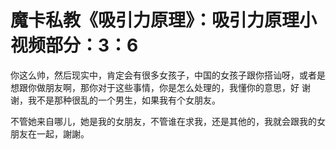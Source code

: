 # 魔卡私教《吸引力原理》：吸引力原理小视频部分：3：6

你这么帅，然后现实中，肯定会有很多女孩子，中国的女孩子跟你搭讪呀，或者是想跟你做朋友啊，那你对于这些事情，你是怎么处理的，我懂你的意思，好 谢谢，我不是那种很乱的一个男生，如果我有个女朋友。

不管她来自哪儿，她是我的女朋友，不管谁在求我，还是其他的，我就会跟我的女朋友在一起，謝謝。
